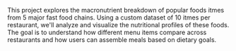 This project explores the macronutrient breakdown of popular foods itmes from 5 major fast food chains. Using a custom dataset of 10 itmes per restaurant, we'll analyze and visualize the nutritional profiles of these foods. The goal is to understand how different menu items compare across restaurants and how users can assemble meals based on dietary goals. 
